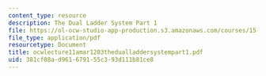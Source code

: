 ```yaml
---
content_type: resource
description: The Dual Ladder System Part 1
file: https://ol-ocw-studio-app-production.s3.amazonaws.com/courses/15-310-managerial-psychology-laboratory-spring-2003/381cf08ad961679155c393d111b81ce8_ocwlecture11amar1203thedualladdersystempart1.pdf
file_type: application/pdf
resourcetype: Document
title: ocwlecture11amar1203thedualladdersystempart1.pdf
uid: 381cf08a-d961-6791-55c3-93d111b81ce8
---
```

